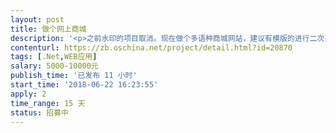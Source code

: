 ```yaml
---                
layout: post       
title: 做个网上商城           
description: '<p>之前水印的项目取消。现在做个多语种商城网站，建议有模版的进行二次开发</p><p><br></p><p>。不涉及水印和图片的问题。做个有源代码的全新的商城。现在开始做，半月</p><p><br></p><p>到二十天内完活。需更长时间的就不谈了</p>'     
contenturl: https://zb.oschina.net/project/detail.html?id=20870      
tags: [.Net,WEB应用]            
salary: 5000-10000元          
publish_time: '已发布 11 小时'         
start_time: '2018-06-22 16:23:55'           
apply: 2                   
time_range: 15 天              
status: 招募中                  
---                 
```

